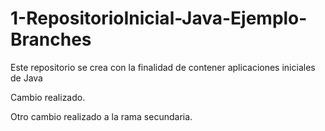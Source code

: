 # 1-RepositorioInicial-Java-Ejemplo-Branches
Este repositorio se crea con la finalidad de contener aplicaciones iniciales de Java

Cambio realizado.

Otro cambio realizado a la rama secundaria.
